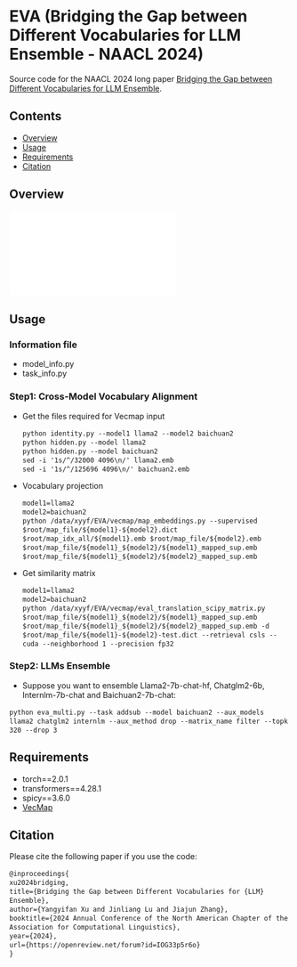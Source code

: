 # EVA (Bridging the Gap between Different Vocabularies for LLM Ensemble - NAACL 2024)

Source code for the NAACL 2024 long paper [Bridging the Gap between Different Vocabularies for LLM Ensemble](https://openreview.net/forum?id=IOG33p5r6o).

## Contents

* [Overview](#Overview)
* [Usage](#usage)
* [Requirements](#requirements)
* [Citation](#citation)

## Overview

![EVA](./framework_new.pdf)

## Usage

### Information file

+ model_info.py
+ task_info.py

### Step1: Cross-Model Vocabulary Alignment

+ Get the files required for Vecmap input

  ```shell
  python identity.py --model1 llama2 --model2 baichuan2
  python hidden.py --model llama2
  python hidden.py --model baichuan2
  sed -i '1s/^/32000 4096\n/' llama2.emb
  sed -i '1s/^/125696 4096\n/' baichuan2.emb
  ```

+ Vocabulary projection 

  ```shell
  model1=llama2
  model2=baichuan2
  python /data/xyyf/EVA/vecmap/map_embeddings.py --supervised $root/map_file/${model1}-${model2}.dict $root/map_idx_all/${model1}.emb $root/map_file/${model2}.emb $root/map_file/${model1}_${model2}/${model1}_mapped_sup.emb $root/map_file/${model1}_${model2}/${model2}_mapped_sup.emb
  ```

+ Get similarity matrix

  ```shell
  model1=llama2
  model2=baichuan2
  python /data/xyyf/EVA/vecmap/eval_translation_scipy_matrix.py $root/map_file/${model1}_${model2}/${model1}_mapped_sup.emb $root/map_file/${model1}_${model2}/${model2}_mapped_sup.emb -d $root/map_file/${model1}-${model2}-test.dict --retrieval csls --cuda --neighborhood 1 --precision fp32
  ```

### Step2: LLMs Ensemble

+ Suppose you want to ensemble Llama2-7b-chat-hf, Chatglm2-6b, Internlm-7b-chat and Baichuan2-7b-chat:

```shell
python eva_multi.py --task addsub --model baichuan2 --aux_models llama2 chatglm2 internlm --aux_method drop --matrix_name filter --topk 320 --drop 3
```

## Requirements

+ torch==2.0.1
+ transformers==4.28.1
+ spicy==3.6.0
+ [VecMap](https://github.com/artetxem/vecmap)

## Citation

Please cite the following paper if you use the code:

```
@inproceedings{
xu2024bridging,
title={Bridging the Gap between Different Vocabularies for {LLM} Ensemble},
author={Yangyifan Xu and Jinliang Lu and Jiajun Zhang},
booktitle={2024 Annual Conference of the North American Chapter of the Association for Computational Linguistics},
year={2024},
url={https://openreview.net/forum?id=IOG33p5r6o}
}
```
